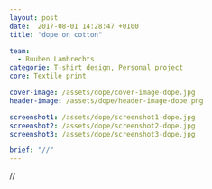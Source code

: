 ```yaml
---
layout: post
date:  2017-08-01 14:28:47 +0100
title: "dope on cotton"

team:
  - Ruuben Lambrechts
categorie: T-shirt design, Personal project
core: Textile print

cover-image: /assets/dope/cover-image-dope.jpg
header-image: /assets/dope/header-image-dope.png

screenshot1: /assets/dope/screenshot1-dope.jpg
screenshot2: /assets/dope/screenshot2-dope.jpg
screenshot3: /assets/dope/screenshot3-dope.jpg

brief: "//"
---
```

//
